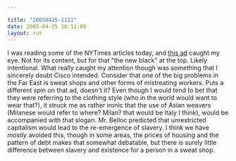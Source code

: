 ```yaml
---

title: "20050425-1111"
date: 2005-04-25 16:11:00
layout: rut
---
```


<p> I was reading some of the NYTimes articles today, and <a href="http://spe.atdmt.com/b/OGOGICISCCSC/NewBlack_336x850.jpg.jpg">this
ad</a> caught my eye.  Not for its content, but for that "the
new black" at the top.  Likely intentional.  What really caught my
attention though was something that I sincerely doubt Cisco intended.
Consider that one of the big problems in the Far East is sweat shops
and other forms of mistreating workers.  Puts a different spin on
that ad, doesn't it?  Even though I would tend to bet that they were
referring to the clothing style (who in the world would want to wear
that?), it struck me as rather ironic that the use of Asian weavers
(Milanese would refer to where? Milan? that would be Italy I think),
would be accompanied with that slogan.  Mr. Belloc predicted that
unrestricted capitalism would lead to the re-emergence of slavery.
I think we have <em>mostly</em> avoided this, though in some areas,
the prices of housing and the pattern of debt makes that somewhat
debatable, but there is surely little difference between slavery
and existence for a person in a sweat shop.</p>

